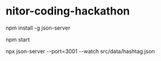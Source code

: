 # nitor-coding-hackathon

npm install -g json-server

npm start

npx json-server --port=3001 --watch src/data/hashtag.json